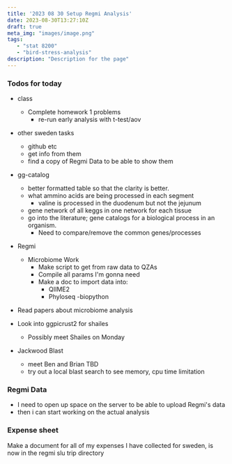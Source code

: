 ```yaml
---
title: '2023 08 30 Setup Regmi Analysis'
date: 2023-08-30T13:27:10Z
draft: true
meta_img: "images/image.png"
tags:
   - "stat 8200"
   - "bird-stress-analysis"
description: "Description for the page"
---
```


### Todos for today

- class
  - Complete homework 1 problems
    - re-run early analysis with t-test/aov
  
- other sweden tasks
  - github etc
  - get info from them
  - find a copy of Regmi Data to be able to show them 
  
- gg-catalog
  - better formatted table so that the clarity is better.
  - what ammino acids are being processed in each segment
    - valine is processed in the duodenum but not the jejunum
  - gene network of all keggs in one network for each tissue
  - go into the literature; gene catalogs for a biological process in an organism.
      - Need to compare/remove the common genes/processes 
- Regmi
  - Microbiome Work
    - Make script to get from raw data to QZAs
    - Compile all params I'm gonna need
    - Make a doc to import data into:
      - QIIME2
      - Phyloseq
      -biopython
 
- Read papers about microbiome analysis

- Look into ggpicrust2 for shailes
  - Possibly meet Shailes on Monday
  
- Jackwood Blast
  - meet Ben and Brian TBD
  - try out a local blast search to see memory, cpu time limitation
  
### Regmi Data

- I need to open up space on the server to be able to upload Regmi's data
- then i can start working on the actual analysis

### Expense sheet

Make a document for all of my expenses I have collected for sweden, is now in the regmi slu trip directory

